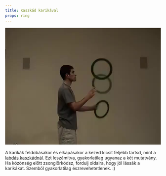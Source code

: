 ```yaml
---
title: Kaszkád karikával
props: ring
---
```


![Kaszkád karikával](/site/videos/poster/ringcascade.jpg)

A karikák feldobásakor és elkapásakor a kezed kicsit feljebb tartsd, mint a [labdás kaszkádnál](/site/hu/kaszkad/README.md). Ezt leszámítva, gyakorlatilag ugyanaz a két mutatvány. Ha közönség előtt zsonglőrködsz, fordulj oldalra, hogy jól lássák a karikákat. Szemből gyakorlatilag észrevehetetlenek. :)


